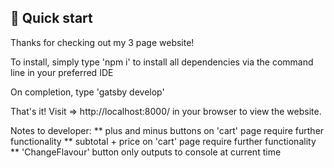 ## 🚀 Quick start 

Thanks for checking out my 3 page website!

To install, simply type 'npm i' to install all dependencies via the command line in your preferred IDE

On completion, type 'gatsby develop'

That's it! Visit => http://localhost:8000/ in your browser to view the website.

Notes to developer:
** plus and minus buttons on 'cart' page require further functionality
** subtotal + price on 'cart' page require further functionality
** 'ChangeFlavour' button only outputs to console at current time

